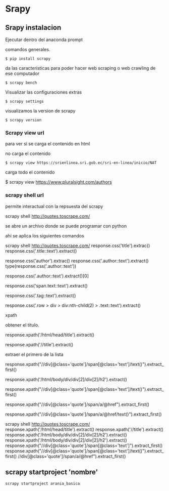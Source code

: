 # Srapy
## Srapy instalacion

Ejecutar dentro del anaconda prompt

comandos generales.
```
$ pip install scrapy
```
da las caracteristicas para poder hacer web scraping o web crawling de ese computador
```
$ scrapy bench
```
Visualizar las configuraciones extras
```
$ scrapy settings
```
visualizamos la version de scrapy
```
$ scrapy version
```

### Scrapy view url
para ver si se carga el contenido en html 

no carga el contenido

```
$ scrapy view https://srienlinea.sri.gob.ec/sri-en-linea/inicio/NAT

```
carga todo el contenido

$ scrapy view https://www.pluralsight.com/authors


### scrapy shell url

permite interactual con la repsuesta del scrapy


scrapy shell http://quotes.toscrape.com/ 

se abre un archivo donde se puede programar con python 

ahi se aplica los siguientes comandos

scrapy shell http://quotes.toscrape.com/ 
response.css('title').extrac()
response.css('.title::text').extract()

response.css('author').extrac()
response.css('.author::text').extract()
type(response.css('.author::text'))

response.css('.author::text').extract()[0]


response.css('span.text::text').extract()

response.css('.tag::text').extract()


response.css('.row > div > div:nth-child(2) > .text::text').extract()

xpath

obtener el titulo.

response.xpath('/html/head/title').extract()

response.xpath('//title').extract()

extraer el primero de la lista 

response.xpath("//div[@class='quote']/span[@class='text']/text()").extract_first()


response.xpath('/html/body/div/div[2]/div[2]/h2').extract()

response.xpath("//div[@class='quote']/span[@class='text']/text()").extract_first()

response.xpath("//div[@class='quote']/span/a/@href").extract_first()


 response.xpath("//div[@class='quote']/span/a/@href/text()").extract_first()

scrapy shell http://quotes.toscrape.com/
response.xpath('/html/head/title').extract()
response.xpath('//title').extract()
response.xpath('/html/body/div/div[2]/div[2]/h2').extract()
response.xpath('/html/body/div/div[2]/div[2]/h2').extract()
response.xpath("//div[@class='quote']/span[@class='text']").extract_first()
response.xpath("//div[@class='quote']/span[@class='text']/text()").extract_first()
//div[@class='quote']/span/a/@href").extract_first()


## scrapy startproject 'nombre'

```
scrapy startproject arania_basica
```

